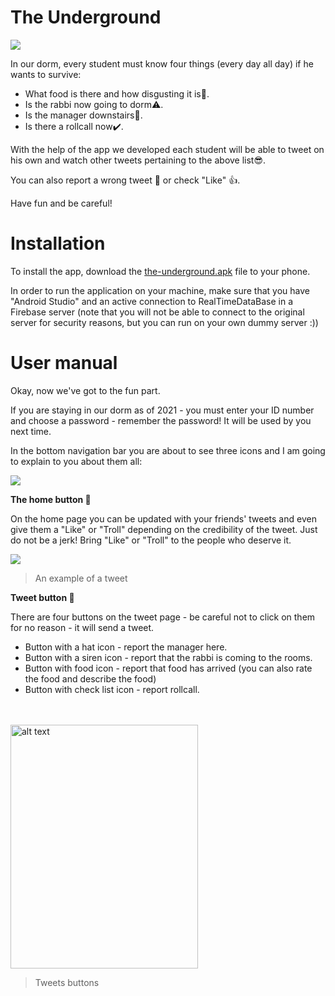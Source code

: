 # The Underground

![](https://github.com/itsikshteinberger/the-underground/blob/master/FinalProject/app/src/main/res/drawable/Drawing-4.sketchpad.png)

In our dorm, every student must know four things (every day all day) if he wants to survive:

- What food is there and how disgusting it is:vomiting_face:.
- Is the rabbi now going to dorm:warning:.
- Is the manager downstairs:rotating_light:.
- Is there a rollcall now:heavy_check_mark:.

With the help of the app we developed each student will be able to tweet on his own and watch other tweets pertaining to the above list:sunglasses:.

You can also report a wrong tweet :poop: or check "Like" :thumbsup:.

Have fun and be careful!

# Installation

To install the app, download the [the-underground.apk](https://github.com/itsikshteinberger/the-underground/blob/master/FinalProject/the-underground.apk) file to your phone.

In order to run the application on your machine, make sure that you have "Android Studio" and an active connection to RealTimeDataBase in a Firebase server (note that you will not be able to connect to the original server for security reasons, but you can run on your own dummy server :))

# User manual

Okay, now we've got to the fun part.

If you are staying in our dorm as of 2021 - you must enter your ID number and choose a password - remember the password! It will be used by you next time.

In the bottom navigation bar you are about to see three icons and I am going to explain to you about them all:

![](https://github.com/itsikshteinberger/the-underground/blob/master/FinalProject/app/src/main/res/drawable/1b1ac2ef-7cbc-4429-970a-29c5ab338ccf.jpg)

**The home button :house_with_garden:**

On the home page you can be updated with your friends' tweets and even give them a "Like" or "Troll" depending on the credibility of the tweet.
Just do not be a jerk! Bring "Like" or "Troll" to the people who deserve it.

![](https://github.com/itsikshteinberger/the-underground/blob/master/FinalProject/app/src/main/res/drawable/863898d3-35f2-45e4-bed5-bc3726529c55.jpg)

>An example of a tweet

**Tweet button :baby_chick:**

There are four buttons on the tweet page - be careful not to click on them for no reason - it will send a tweet.

- Button with a hat icon - report the manager here.
- Button with a siren icon - report that the rabbi is coming to the rooms.
- Button with food icon - report that food has arrived (you can also rate the food and describe the food)
- Button with check list icon - report rollcall.

<br></br>
<img src="https://github.com/itsikshteinberger/the-underground/blob/master/FinalProject/app/src/main/res/drawable/7f56fd4a-b60c-4493-9855-c85180d7f021.jpg" alt="alt text" width="300" height="390">

>Tweets buttons

